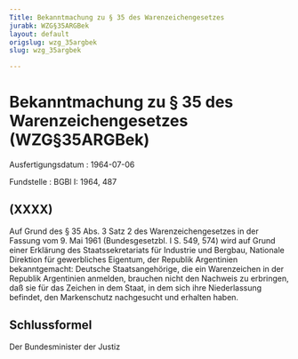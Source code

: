 ```yaml
---
Title: Bekanntmachung zu § 35 des Warenzeichengesetzes
jurabk: WZG§35ARGBek
layout: default
origslug: wzg_35argbek
slug: wzg_35argbek

---
```


# Bekanntmachung zu § 35 des Warenzeichengesetzes (WZG§35ARGBek)

Ausfertigungsdatum
:   1964-07-06

Fundstelle
:   BGBl I: 1964, 487



## (XXXX)

Auf Grund des § 35 Abs. 3 Satz 2 des Warenzeichengesetzes in der Fassung vom 9. Mai 1961 (Bundesgesetzbl. I S. 549, 574) wird auf Grund einer Erklärung des Staatssekretariats für Industrie und Bergbau, Nationale Direktion für gewerbliches Eigentum, der Republik Argentinien bekanntgemacht:
Deutsche Staatsangehörige, die ein Warenzeichen in der Republik Argentinien anmelden, brauchen nicht den Nachweis zu erbringen, daß sie für das Zeichen in dem Staat, in dem sich ihre Niederlassung befindet, den Markenschutz nachgesucht und erhalten haben.


## Schlussformel

Der Bundesminister der Justiz

